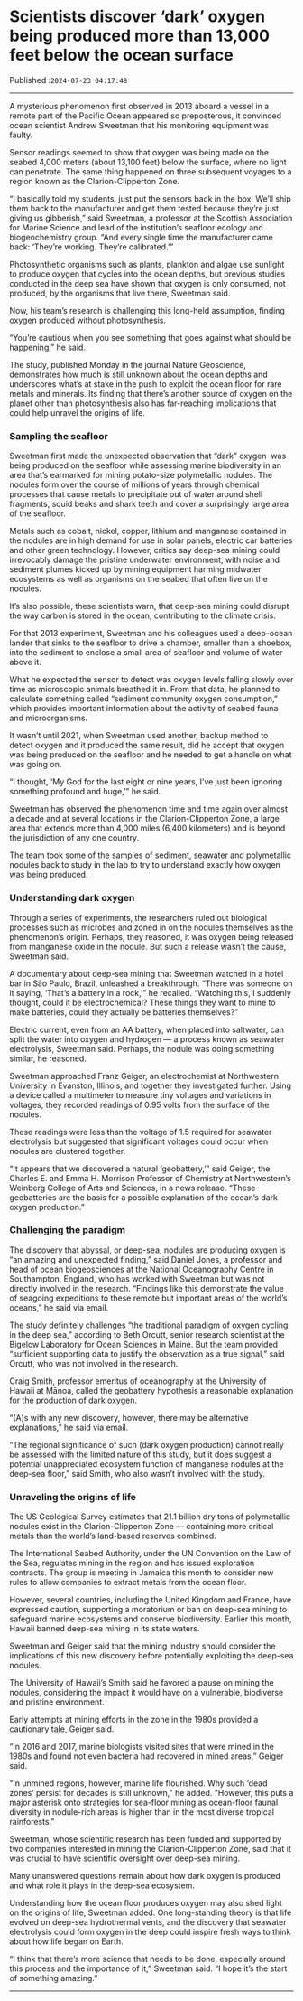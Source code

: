 # Scientists discover ‘dark’ oxygen being produced more than 13,000 feet below the ocean surface

Published :`2024-07-23 04:17:48`

---

A mysterious phenomenon first observed in 2013 aboard a vessel in a remote part of the Pacific Ocean appeared so preposterous, it convinced ocean scientist Andrew Sweetman that his monitoring equipment was faulty.

Sensor readings seemed to show that oxygen was being made on the seabed 4,000 meters (about 13,100 feet) below the surface, where no light can penetrate. The same thing happened on three subsequent voyages to a region known as the Clarion-Clipperton Zone.

“I basically told my students, just put the sensors back in the box. We’ll ship them back to the manufacturer and get them tested because they’re just giving us gibberish,” said Sweetman, a professor at the Scottish Association for Marine Science and lead of the institution’s seafloor ecology and biogeochemistry group. “And every single time the manufacturer came back: ‘They’re working. They’re calibrated.’”

Photosynthetic organisms such as plants, plankton and algae use sunlight to produce oxygen that cycles into the ocean depths, but previous studies conducted in the deep sea have shown that oxygen is only consumed, not produced, by the organisms that live there, Sweetman said.

Now, his team’s research is challenging this long-held assumption, finding oxygen produced without photosynthesis.

“You’re cautious when you see something that goes against what should be happening,” he said.

The study, published Monday in the journal Nature Geoscience, demonstrates how much is still unknown about the ocean depths and underscores what’s at stake in the push to exploit the ocean floor for rare metals and minerals. Its finding that there’s another source of oxygen on the planet other than photosynthesis also has far-reaching implications that could help unravel the origins of life.

### Sampling the seafloor

Sweetman first made the unexpected observation that “dark” oxygen  was being produced on the seafloor while assessing marine biodiversity in an area that’s earmarked for mining potato-size polymetallic nodules. The nodules form over the course of millions of years through chemical processes that cause metals to precipitate out of water around shell fragments, squid beaks and shark teeth and cover a surprisingly large area of the seafloor.

Metals such as cobalt, nickel, copper, lithium and manganese contained in the nodules are in high demand for use in solar panels, electric car batteries and other green technology. However, critics say deep-sea mining could irrevocably damage the pristine underwater environment, with noise and sediment plumes kicked up by mining equipment harming midwater ecosystems as well as organisms on the seabed that often live on the nodules.

It’s also possible, these scientists warn, that deep-sea mining could disrupt the way carbon is stored in the ocean, contributing to the climate crisis.

For that 2013 experiment, Sweetman and his colleagues used a deep-ocean lander that sinks to the seafloor to drive a chamber, smaller than a shoebox, into the sediment to enclose a small area of seafloor and volume of water above it.

What he expected the sensor to detect was oxygen levels falling slowly over time as microscopic animals breathed it in. From that data, he planned to calculate something called “sediment community oxygen consumption,” which provides important information about the activity of seabed fauna and microorganisms.

It wasn’t until 2021, when Sweetman used another, backup method to detect oxygen and it produced the same result, did he accept that oxygen was being produced on the seafloor and he needed to get a handle on what was going on.

“I thought, ‘My God for the last eight or nine years, I’ve just been ignoring something profound and huge,’” he said.

Sweetman has observed the phenomenon time and time again over almost a decade and at several locations in the Clarion-Clipperton Zone, a large area that extends more than 4,000 miles (6,400 kilometers) and is beyond the jurisdiction of any one country.

The team took some of the samples of sediment, seawater and polymetallic nodules back to study in the lab to try to understand exactly how oxygen was being produced.

### Understanding dark oxygen

Through a series of experiments, the researchers ruled out biological processes such as microbes and zoned in on the nodules themselves as the phenomenon’s origin. Perhaps, they reasoned, it was oxygen being released from manganese oxide in the nodule. But such a release wasn’t the cause, Sweetman said.

A documentary about deep-sea mining that Sweetman watched in a hotel bar in São Paulo, Brazil, unleashed a breakthrough. “There was someone on it saying, ‘That’s a battery in a rock,’” he recalled. “Watching this, I suddenly thought, could it be electrochemical? These things they want to mine to make batteries, could they actually be batteries themselves?”

Electric current, even from an AA battery, when placed into saltwater, can split the water into oxygen and hydrogen — a process known as seawater electrolysis, Sweetman said. Perhaps, the nodule was doing something similar, he reasoned.

Sweetman approached Franz Geiger, an electrochemist at Northwestern University in Evanston, Illinois, and together they investigated further. Using a device called a multimeter to measure tiny voltages and variations in voltages, they recorded readings of 0.95 volts from the surface of the nodules.

These readings were less than the voltage of 1.5 required for seawater electrolysis but suggested that significant voltages could occur when nodules are clustered together.

“It appears that we discovered a natural ‘geobattery,’” said Geiger, the Charles E. and Emma H. Morrison Professor of Chemistry at Northwestern’s Weinberg College of Arts and Sciences, in a news release. “These geobatteries are the basis for a possible explanation of the ocean’s dark oxygen production.”

### Challenging the paradigm

The discovery that abyssal, or deep-sea, nodules are producing oxygen is “an amazing and unexpected finding,” said Daniel Jones, a professor and head of ocean biogeosciences at the National Oceanography Centre in Southampton, England, who has worked with Sweetman but was not directly involved in the research. “Findings like this demonstrate the value of seagoing expeditions to these remote but important areas of the world’s oceans,” he said via email.

The study definitely challenges “the traditional paradigm of oxygen cycling in the deep sea,” according to Beth Orcutt, senior research scientist at the Bigelow Laboratory for Ocean Sciences in Maine. But the team provided “sufficient supporting data to justify the observation as a true signal,” said Orcutt, who was not involved in the research.

Craig Smith, professor emeritus of oceanography at the University of Hawaii at Mānoa, called the geobattery hypothesis a reasonable explanation for the production of dark oxygen.

“(A)s with any new discovery, however, there may be alternative explanations,” he said via email.

“The regional significance of such (dark oxygen production) cannot really be assessed with the limited nature of this study, but it does suggest a potential unappreciated ecosystem function of manganese nodules at the deep-sea floor,” said Smith, who also wasn’t involved with the study.

### Unraveling the origins of life

The US Geological Survey estimates that 21.1 billion dry tons of polymetallic nodules exist in the Clarion-Clipperton Zone — containing more critical metals than the world’s land-based reserves combined.

The International Seabed Authority, under the UN Convention on the Law of the Sea, regulates mining in the region and has issued exploration contracts. The group is meeting in Jamaica this month to consider new rules to allow companies to extract metals from the ocean floor.

However, several countries, including the United Kingdom and France, have expressed caution, supporting a moratorium or ban on deep-sea mining to safeguard marine ecosystems and conserve biodiversity. Earlier this month, Hawaii banned deep-sea mining in its state waters.

Sweetman and Geiger said that the mining industry should consider the implications of this new discovery before potentially exploiting the deep-sea nodules.

The University of Hawaii’s Smith said he favored a pause on mining the nodules, considering the impact it would have on a vulnerable, biodiverse and pristine environment.

Early attempts at mining efforts in the zone in the 1980s provided a cautionary tale, Geiger said.

“In 2016 and 2017, marine biologists visited sites that were mined in the 1980s and found not even bacteria had recovered in mined areas,” Geiger said.

“In unmined regions, however, marine life flourished. Why such ‘dead zones’ persist for decades is still unknown,” he added. “However, this puts a major asterisk onto strategies for sea-floor mining as ocean-floor faunal diversity in nodule-rich areas is higher than in the most diverse tropical rainforests.”

Sweetman, whose scientific research has been funded and supported by two companies interested in mining the Clarion-Clipperton Zone, said that it was crucial to have scientific oversight over deep-sea mining.

Many unanswered questions remain about how dark oxygen is produced and what role it plays in the deep-sea ecosystem.

Understanding how the ocean floor produces oxygen may also shed light on the origins of life, Sweetman added. One long-standing theory is that life evolved on deep-sea hydrothermal vents, and the discovery that seawater electrolysis could form oxygen in the deep could inspire fresh ways to think about how life began on Earth.

“I think that there’s more science that needs to be done, especially around this process and the importance of it,” Sweetman said. “I hope it’s the start of something amazing.”

---

